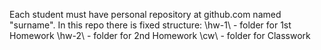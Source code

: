 Each student must have personal repository at github.com named "surname".
In this repo there is fixed structure:
\hw-1\	- folder for 1st Homework
\hw-2\	- folder for 2nd Homework
\cw\	- folder for Classwork
